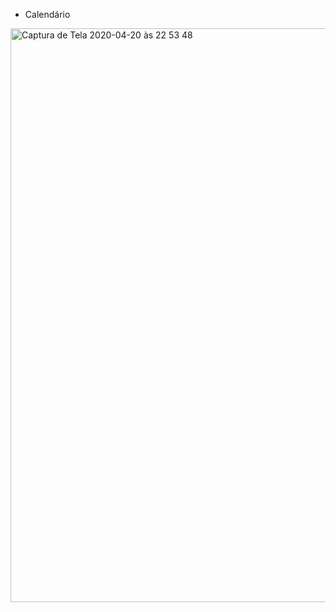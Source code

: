 - Calendário

<img width="918" alt="Captura de Tela 2020-04-20 às 22 53 48" src="https://user-images.githubusercontent.com/44561732/79816562-e9704b00-8359-11ea-8903-b1a1408aa120.png">
